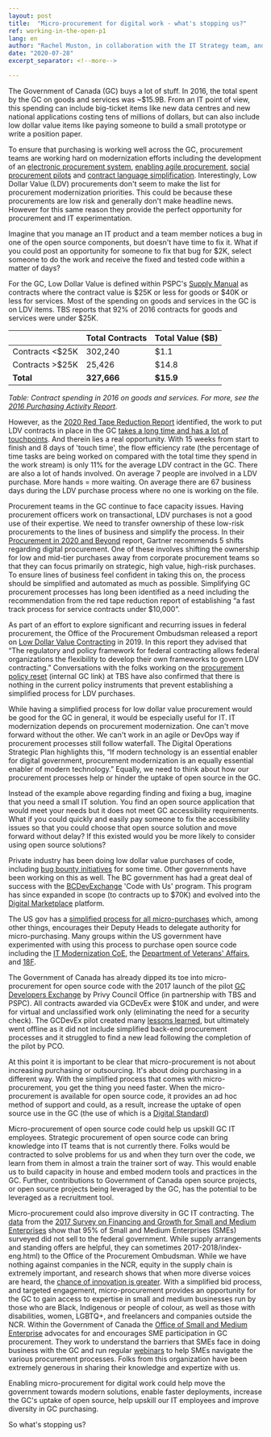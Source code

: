 ```yaml
---
layout: post
title:  "Micro-procurement for digital work - what's stopping us?"
ref: working-in-the-open-p1
lang: en
author: "Rachel Muston, in collaboration with the IT Strategy team, and procurement experts at ESDC and TBS"
date: "2020-07-28"
excerpt_separator: <!--more-->

---
```


The Government of Canada (GC) buys a lot of stuff. In 2016, the total spent by the GC on goods and services was ~$15.9B. From an IT point
of view, this spending can include big-ticket items like new data centres and new national applications costing tens of millions of
dollars, but can also include low dollar value items like paying someone to build a small prototype or write a position paper.

<!--more-->

To ensure that purchasing is working well across the GC, procurement teams are working hard on modernization efforts including the
development of an [electronic procurement system](https://buyandsell.gc.ca/initiatives-and-programs/the-electronic-procurement-solution/about), [enabling agile procurement](https://www.tpsgc-pwgsc.gc.ca/app-acq/ma-bb/appagile-proagile-eng.html), [social procurement pilots](https://buyandsell.gc.ca/procurement-data/tender-notice/PW-18-00828087)
and [contract language simplification](https://www.tpsgc-pwgsc.gc.ca/app-acq/ma-bb/simpcont-simpcont-eng.html). Interestingly, Low Dollar
Value (LDV) procurements don't seem to make the list for procurement modernization priorities. This could be because these procurements
are low risk and generally don't make headline news. However for this same reason they provide the perfect opportunity for procurement and IT experimentation.

Imagine that you manage an IT product and a team member notices a bug in one of the open source components, but doesn't have time to fix it. What if you could post an opportunity for
someone to fix that bug for $2K, select someone to do the work and receive the fixed and tested code within a matter of days?

For the GC, Low Dollar Value is defined within PSPC's [Supply Manual](https://buyandsell.gc.ca/policy-and-guidelines/supply-manual/section/3/60) as contracts where the contract value is
$25K or less for goods or $40K or less for services. Most of the spending on goods and services in the GC is on LDV items.  TBS reports that 92% of 2016 contracts for goods and services
were under $25K.

|                 | **Total Contracts** | **Total Value ($B)** |
|-----------------|-------------------|--------------------|
| Contracts <$25K |         302,240   | $1.1               |
| Contracts >$25K |          25,426   | $14.8              |
| **Total**       |     **327,666**   | **$15.9**          |

*Table: Contract spending in 2016 on goods and services. For more, see the [2016 Purchasing Activity Report](https://www.canada.ca/en/treasury-board-secretariat/corporate/reports/contracting-data/2016-purchasing-activity-report.html).*

However, as the [2020 Red Tape Reduction Report](https://internal-red-tape-reduction-report.github.io/) identified, the work to put LDV contracts in place in the GC [takes a long time
and has a lot of touchpoints](https://internal-red-tape-reduction-report.github.io/img/022-2.jpg).  And therein lies a real opportunity. With 15 weeks from start to finish and 8 days of
'touch time', the flow efficiency rate (the percentage of time tasks are being worked on compared with the total time they spend in the work stream) is only 11% for the average LDV
contract in the GC. There are also a lot of hands involved. On average 7 people are involved in a LDV purchase. More hands = more waiting. On average there are 67 business days during
the LDV purchase process where no one is working on the file.

Procurement teams in the GC continue to face capacity issues. Having procurement officers work on transactional, LDV purchases is not a good use of their expertise. We need to transfer
ownership of these low-risk procurements to the lines of business and simplify the process. In their [Procurement in 2020 and Beyond](https://www.gartner.com/en/procurement-operations/trends/procurement-in-2020?utm_expid=.bUMMSUQqSDOvsM8TqeyBQw.0&utm_referrer=https%3A%2F%2Fwww.google.com%2F) report, Gartner recommends 5 shifts regarding digital procurement. One of
these involves shifting the ownership for low and mid-tier purchases away from corporate procurement teams so that they can focus primarily on strategic, high value, high-risk purchases.
To ensure lines of business feel confident in taking this on, the process should be simplified and automated as much as possible. Simplifying GC procurement processes has long been
identified as a need including the recommendation from the red tape reduction report of establishing “a fast track process for service contracts under $10,000”.

As part of an effort to explore significant and recurring issues in federal procurement, the Office of the Procurement Ombudsman released a report on [Low Dollar Value Contracting](http://opo-boa.gc.ca/documents/faiblevaleur-dollarvalue-eng.pdf) in 2019.  In this report they advised that “The regulatory and policy framework for federal contracting allows federal
organizations the flexibility to develop their own frameworks to govern LDV contracting.”  Conversations with the folks working on the [procurement policy reset](https://www.gcpedia.gc.ca/wiki/Procurement_Policy_Division,_Treasury_Board_of_Canada_Secretariat/Policy_Suite_Reset) (internal GC link) at TBS have also confirmed that there is nothing in the current policy
instruments that prevent establishing a simplified process for LDV purchases.

While having a simplified process for low dollar value procurement would be good for the GC in general, it would be especially useful for IT. IT modernization depends on procurement
modernization. One can't move forward without the other. We can't work in an agile or DevOps way if procurement processes still follow waterfall. The Digital Operations Strategic Plan
highlights this, “If modern technology is an essential enabler for digital government, procurement modernization is an equally essential enabler of modern technology.”  Equally, we need
to think about how our procurement processes help or hinder the uptake of open source in the GC.

Instead of the example above regarding finding and fixing a bug, imagine that you need a small IT solution.  You find an open source application that would meet your needs but it does
not meet GC accessibility requirements. What if you could quickly and easily pay someone to fix the accessibility issues so that you could choose that open source solution and move
forward without delay?  If this existed would you be more likely to consider using open source solutions?

Private industry has been doing low dollar value purchases of code, including [bug bounty initiatives](https://www.itworldcanada.com/article/bug-bounty-programs-growing-stronger/413203)
for some time.  Other governments have been working on this as well. The BC government has had a great deal of success with the [BCDevExchange](https://bcdevexchange.org/) 'Code with Us'
program. This program has since expanded in scope (to contracts up to $70K) and evolved into the [Digital Marketplace](https://digital.gov.bc.ca/marketplace) platform.

The US gov has a [simplified process for all micro-purchases](https://acquisition.gov/content/part-13-simplified-acquisition-procedures#i1111868) which, among other things, encourages
their Deputy Heads to delegate authority for micro-purchasing. Many groups within the US government have experimented with using this process to purchase open source code including the
[IT Modernization CoE](https://digital.gov/2020/04/24/experimenting-with-micropurchase-threshold/), the [Department of Veterans' Affairs](https://github.com/department-of-veterans-affairs/VA-Micropurchase-Repo), and [18F](https://github.com/18f/micropurchase-archive).

The Government of Canada has already dipped its toe into micro-procurement for open source code with the 2017 launch of the pilot [GC Developers Exchange](https://github.com/canada-ca/devex) by Privy Council Office (in partnership with TBS and PSPC). All contracts awarded via GCDevEx were $10K and under, and were for virtual and unclassified work only (eliminating the
need for a security check). The GCDevEx pilot created many [lessons learned](https://github.com/canada-ca/devex/issues/51), but ultimately went offline as it did not include simplified
back-end procurement processes and it struggled to find a new lead following the completion of the pilot by PCO.

At this point it is important to be clear that micro-procurement is not about increasing purchasing or outsourcing. It's about doing purchasing in a different way. With the simplified
process that comes with micro-procurement, you get the thing you need faster.  When the micro-procurement is available for open source code, it provides an ad hoc method of support and
could, as a result, increase the uptake of open source use in the GC (the use of which is a [Digital Standard](https://www.canada.ca/en/government/system/digital-government/government-canada-digital-standards.html))

Micro-procurement of open source code could help us upskill GC IT employees. Strategic procurement of open source code can bring knowledge into IT teams that is not currently there.
Folks would be contracted to solve problems for us and when they turn over the code, we learn from them in almost a train the trainer sort of way. This would enable us to build capacity
in house and embed modern tools and practices in the GC. Further, contributions to Government of Canada open source projects, or open source projects being leveraged by the GC, has the
potential to be leveraged as a recruitment tool.

Micro-procurement could also improve diversity in GC IT contracting. The [data](https://www.ic.gc.ca/eic/site/061.nsf/vwapj/SFGSME-EFCPME_2017_eng_public.pdf/$file/SFGSME-EFCPME_2017_eng_public.pdf) from the [2017 Survey on Financing and Growth for Small and Medium Enterprises](https://www150.statcan.gc.ca/n1/daily-quotidien/181116/dq181116c-eng.htm) show that 95% of Small and Medium Enterprises (SMEs) surveyed did not sell to the federal government.  While supply arrangements and standing offers are helpful, they can sometimes
2017-2018/index-eng.html) to the Office of the Procurement Ombudsman. While we have nothing against companies in the NCR, equity in the supply chain is extremely
important, and research shows that when more diverse voices are heard, the [chance of innovation is greater](https://hbr.org/2013/12/how-diversity-can-drive-innovation). With a
simplified bid process, and targeted engagement, micro-procurement provides an opportunity for the GC to gain access to expertise in small and medium businesses run by those who are
Black, Indigenous or people of colour, as well as those with disabilities, women, LGBTQ+, and freelancers and companies outside the NCR. Within the Government of Canada the [Office of
Small and Medium Enterprise](https://www.tpsgc-pwgsc.gc.ca/app-acq/pme-sme/index-eng.html) advocates for and encourages SME participation in GC procurement. They work to understand the
barriers that SMEs face in doing business with the GC and run regular [webinars](https://buyandsell.gc.ca/event-calendar) to help SMEs navigate the various procurement processes. Folks
from this organization have been extremely generous in sharing their knowledge and expertize with us.

Enabling micro-procurement for digital work could help move the government towards modern solutions, enable faster deployments, increase the GC's uptake of open source, help upskill our
IT employees and improve diversity in GC purchasing.

So what's stopping us?

